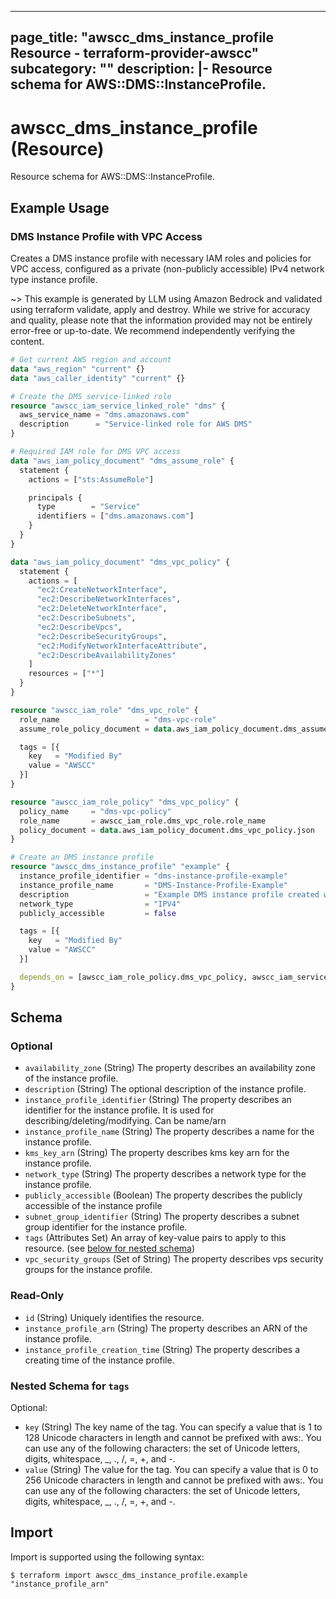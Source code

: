 
---
page_title: "awscc_dms_instance_profile Resource - terraform-provider-awscc"
subcategory: ""
description: |-
  Resource schema for AWS::DMS::InstanceProfile.
---

# awscc_dms_instance_profile (Resource)

Resource schema for AWS::DMS::InstanceProfile.

## Example Usage

### DMS Instance Profile with VPC Access

Creates a DMS instance profile with necessary IAM roles and policies for VPC access, configured as a private (non-publicly accessible) IPv4 network type instance profile.

~> This example is generated by LLM using Amazon Bedrock and validated using terraform validate, apply and destroy. While we strive for accuracy and quality, please note that the information provided may not be entirely error-free or up-to-date. We recommend independently verifying the content.

```terraform
# Get current AWS region and account
data "aws_region" "current" {}
data "aws_caller_identity" "current" {}

# Create the DMS service-linked role
resource "awscc_iam_service_linked_role" "dms" {
  aws_service_name = "dms.amazonaws.com"
  description      = "Service-linked role for AWS DMS"
}

# Required IAM role for DMS VPC access
data "aws_iam_policy_document" "dms_assume_role" {
  statement {
    actions = ["sts:AssumeRole"]

    principals {
      type        = "Service"
      identifiers = ["dms.amazonaws.com"]
    }
  }
}

data "aws_iam_policy_document" "dms_vpc_policy" {
  statement {
    actions = [
      "ec2:CreateNetworkInterface",
      "ec2:DescribeNetworkInterfaces",
      "ec2:DeleteNetworkInterface",
      "ec2:DescribeSubnets",
      "ec2:DescribeVpcs",
      "ec2:DescribeSecurityGroups",
      "ec2:ModifyNetworkInterfaceAttribute",
      "ec2:DescribeAvailabilityZones"
    ]
    resources = ["*"]
  }
}

resource "awscc_iam_role" "dms_vpc_role" {
  role_name                   = "dms-vpc-role"
  assume_role_policy_document = data.aws_iam_policy_document.dms_assume_role.json

  tags = [{
    key   = "Modified By"
    value = "AWSCC"
  }]
}

resource "awscc_iam_role_policy" "dms_vpc_policy" {
  policy_name     = "dms-vpc-policy"
  role_name       = awscc_iam_role.dms_vpc_role.role_name
  policy_document = data.aws_iam_policy_document.dms_vpc_policy.json
}

# Create an DMS instance profile
resource "awscc_dms_instance_profile" "example" {
  instance_profile_identifier = "dms-instance-profile-example"
  instance_profile_name       = "DMS-Instance-Profile-Example"
  description                 = "Example DMS instance profile created with AWSCC"
  network_type                = "IPV4"
  publicly_accessible         = false

  tags = [{
    key   = "Modified By"
    value = "AWSCC"
  }]

  depends_on = [awscc_iam_role_policy.dms_vpc_policy, awscc_iam_service_linked_role.dms]
}
```

<!-- schema generated by tfplugindocs -->
## Schema

### Optional

- `availability_zone` (String) The property describes an availability zone of the instance profile.
- `description` (String) The optional description of the instance profile.
- `instance_profile_identifier` (String) The property describes an identifier for the instance profile. It is used for describing/deleting/modifying. Can be name/arn
- `instance_profile_name` (String) The property describes a name for the instance profile.
- `kms_key_arn` (String) The property describes kms key arn for the instance profile.
- `network_type` (String) The property describes a network type for the instance profile.
- `publicly_accessible` (Boolean) The property describes the publicly accessible of the instance profile
- `subnet_group_identifier` (String) The property describes a subnet group identifier for the instance profile.
- `tags` (Attributes Set) An array of key-value pairs to apply to this resource. (see [below for nested schema](#nestedatt--tags))
- `vpc_security_groups` (Set of String) The property describes vps security groups for the instance profile.

### Read-Only

- `id` (String) Uniquely identifies the resource.
- `instance_profile_arn` (String) The property describes an ARN of the instance profile.
- `instance_profile_creation_time` (String) The property describes a creating time of the instance profile.

<a id="nestedatt--tags"></a>
### Nested Schema for `tags`

Optional:

- `key` (String) The key name of the tag. You can specify a value that is 1 to 128 Unicode characters in length and cannot be prefixed with aws:. You can use any of the following characters: the set of Unicode letters, digits, whitespace, _, ., /, =, +, and -.
- `value` (String) The value for the tag. You can specify a value that is 0 to 256 Unicode characters in length and cannot be prefixed with aws:. You can use any of the following characters: the set of Unicode letters, digits, whitespace, _, ., /, =, +, and -.

## Import

Import is supported using the following syntax:

```shell
$ terraform import awscc_dms_instance_profile.example "instance_profile_arn"
```
